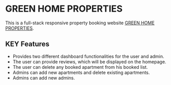 # GREEN HOME PROPERTIES

This is a full-stack responsive property booking website [GREEN HOME PROPERTIES](https://niche-website-ms.web.app/).


## KEY Features

* Provides two different dashboard functionalities for the user and admin.
* The user can provide reviews, which will be displayed on the homepage.
* The user can delete any booked apartment from his booked list.
* Admins can add new apartments and delete existing apartments.
* Admins can add new admins.